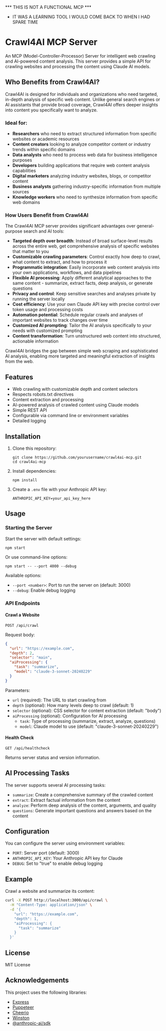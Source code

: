 *** THIS IS NOT A FUNCTIONAL MCP ***
- IT WAS A LEARNING TOOL I WOULD COME BACK TO WHEN I HAD SPARE TIME

# Crawl4AI MCP Server

An MCP (Model-Controller-Processor) Server for intelligent web crawling and AI-powered content analysis. This server provides a simple API for crawling websites and processing the content using Claude AI models.

## Who Benefits from Crawl4AI?

Crawl4AI is designed for individuals and organizations who need targeted, in-depth analysis of specific web content. Unlike general search engines or AI assistants that provide broad coverage, Crawl4AI offers deeper insights into content you specifically want to analyze.

### Ideal for:

* **Researchers** who need to extract structured information from specific websites or academic resources
* **Content creators** looking to analyze competitor content or industry trends within specific domains
* **Data analysts** who need to process web data for business intelligence purposes
* **Developers** building applications that require web content analysis capabilities
* **Digital marketers** analyzing industry websites, blogs, or competitor content
* **Business analysts** gathering industry-specific information from multiple sources
* **Knowledge workers** who need to synthesize information from specific web domains

### How Users Benefit from Crawl4AI

The Crawl4AI MCP server provides significant advantages over general-purpose search and AI tools:

* **Targeted depth over breadth**: Instead of broad surface-level results across the entire web, get comprehensive analysis of specific websites that matter to you
* **Customizable crawling parameters**: Control exactly how deep to crawl, what content to extract, and how to process it
* **Programmatic integration**: Easily incorporate web content analysis into your own applications, workflows, and data pipelines
* **Flexible AI processing**: Apply different analytical approaches to the same content - summarize, extract facts, deep analysis, or generate questions
* **Privacy and control**: Keep sensitive searches and analyses private by running the server locally
* **Cost efficiency**: Use your own Claude API key with precise control over token usage and processing costs
* **Automation potential**: Schedule regular crawls and analyses of important websites to track changes over time
* **Customized AI prompting**: Tailor the AI analysis specifically to your needs with customized prompting
* **Content transformation**: Turn unstructured web content into structured, actionable information

Crawl4AI bridges the gap between simple web scraping and sophisticated AI analysis, enabling more targeted and meaningful extraction of insights from the web.

## Features

- Web crawling with customizable depth and content selectors
- Respects robots.txt directives
- Content extraction and processing
- AI-powered analysis of crawled content using Claude models
- Simple REST API
- Configurable via command line or environment variables
- Detailed logging

## Installation

1. Clone this repository:
   ```
   git clone https://github.com/yourusername/crawl4ai-mcp.git
   cd crawl4ai-mcp
   ```

2. Install dependencies:
   ```
   npm install
   ```

3. Create a `.env` file with your Anthropic API key:
   ```
   ANTHROPIC_API_KEY=your_api_key_here
   ```

## Usage

### Starting the Server

Start the server with default settings:

```
npm start
```

Or use command-line options:

```
npm start -- --port 4000 --debug
```

Available options:

- `--port <number>`: Port to run the server on (default: 3000)
- `--debug`: Enable debug logging

### API Endpoints

#### Crawl a Website

```
POST /api/crawl
```

Request body:

```json
{
  "url": "https://example.com",
  "depth": 2,
  "selector": "main",
  "aiProcessing": {
    "task": "summarize",
    "model": "claude-3-sonnet-20240229"
  }
}
```

Parameters:

- `url` (required): The URL to start crawling from
- `depth` (optional): How many levels deep to crawl (default: 1)
- `selector` (optional): CSS selector for content extraction (default: "body")
- `aiProcessing` (optional): Configuration for AI processing
  - `task`: Type of processing (summarize, extract, analyze, questions)
  - `model`: Claude model to use (default: "claude-3-sonnet-20240229")

#### Health Check

```
GET /api/healthcheck
```

Returns server status and version information.

## AI Processing Tasks

The server supports several AI processing tasks:

- `summarize`: Create a comprehensive summary of the crawled content
- `extract`: Extract factual information from the content
- `analyze`: Perform deep analysis of the content, arguments, and quality
- `questions`: Generate important questions and answers based on the content

## Configuration

You can configure the server using environment variables:

- `PORT`: Server port (default: 3000)
- `ANTHROPIC_API_KEY`: Your Anthropic API key for Claude
- `DEBUG`: Set to "true" to enable debug logging

## Example

Crawl a website and summarize its content:

```bash
curl -X POST http://localhost:3000/api/crawl \
  -H "Content-Type: application/json" \
  -d '{
    "url": "https://example.com",
    "depth": 1,
    "aiProcessing": {
      "task": "summarize"
    }
  }'
```

## License

MIT License

## Acknowledgements

This project uses the following libraries:

- [Express](https://expressjs.com/)
- [Puppeteer](https://pptr.dev/)
- [Cheerio](https://cheerio.js.org/)
- [Winston](https://github.com/winstonjs/winston)
- [@anthropic-ai/sdk](https://github.com/anthropics/anthropic-sdk-typescript)
